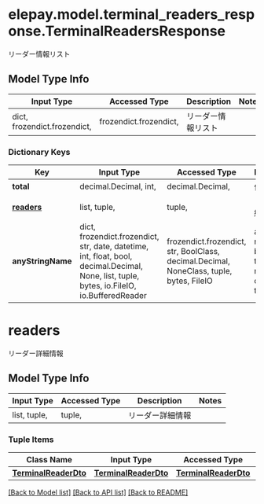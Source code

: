 # elepay.model.terminal_readers_response.TerminalReadersResponse

リーダー情報リスト

## Model Type Info
Input Type | Accessed Type | Description | Notes
------------ | ------------- | ------------- | -------------
dict, frozendict.frozendict,  | frozendict.frozendict,  | リーダー情報リスト | 

### Dictionary Keys
Key | Input Type | Accessed Type | Description | Notes
------------ | ------------- | ------------- | ------------- | -------------
**total** | decimal.Decimal, int,  | decimal.Decimal,  | 件数 | [optional] 
**[readers](#readers)** | list, tuple,  | tuple,  | リーダー詳細情報 | [optional] 
**anyStringName** | dict, frozendict.frozendict, str, date, datetime, int, float, bool, decimal.Decimal, None, list, tuple, bytes, io.FileIO, io.BufferedReader | frozendict.frozendict, str, BoolClass, decimal.Decimal, NoneClass, tuple, bytes, FileIO | any string name can be used but the value must be the correct type | [optional]

# readers

リーダー詳細情報

## Model Type Info
Input Type | Accessed Type | Description | Notes
------------ | ------------- | ------------- | -------------
list, tuple,  | tuple,  | リーダー詳細情報 | 

### Tuple Items
Class Name | Input Type | Accessed Type | Description | Notes
------------- | ------------- | ------------- | ------------- | -------------
[**TerminalReaderDto**](TerminalReaderDto.md) | [**TerminalReaderDto**](TerminalReaderDto.md) | [**TerminalReaderDto**](TerminalReaderDto.md) |  | 

[[Back to Model list]](../../README.md#documentation-for-models) [[Back to API list]](../../README.md#documentation-for-api-endpoints) [[Back to README]](../../README.md)


